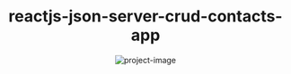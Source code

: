 <h1 align="center" id="title">reactjs-json-server-crud-contacts-app</h1>

<p align="center"><img src="https://socialify.git.ci/abayoubayoubi/reactjs-json-server-crud-contacts-app/image?language=1&amp;logo=https%3A%2F%2Fencrypted-tbn0.gstatic.com%2Fimages%3Fq%3Dtbn%3AANd9GcSrZpMha9DFQzSQKkPSVJmn6PJHTjTyZT4kTdiT85oOCqXJiM1jLQf9_X1JRvawuthAet0%26usqp%3DCAU&amp;name=1&amp;owner=1&amp;pattern=Plus&amp;stargazers=1&amp;theme=Light" alt="project-image"></p>
